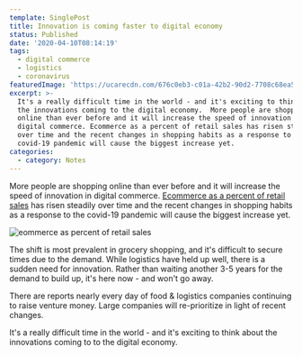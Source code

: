 ```yaml
---
template: SinglePost
title: Innovation is coming faster to digital economy
status: Published
date: '2020-04-10T08:14:19'
tags:
  - digital commerce
  - logistics
  - coronavirus
featuredImage: 'https://ucarecdn.com/676c0eb3-c01a-42b2-90d2-7708c68ea53a/'
excerpt: >-
  It's a really difficult time in the world - and it's exciting to think about
  the innovations coming to the digital economy.  More people are shopping
  online than ever before and it will increase the speed of innovation in
  digital commerce. Ecommerce as a percent of retail sales has risen steadily
  over time and the recent changes in shopping habits as a response to the
  covid-19 pandemic will cause the biggest increase yet.
categories:
  - category: Notes
---
```

More people are shopping online than ever before and it will increase the speed of innovation in digital commerce. [Ecommerce as a percent of retail sales](https://ycharts.com/indicators/us_ecommerce_sales_as_percent_retail_sales) has risen steadily over time and the recent changes in shopping habits as a response to the covid-19 pandemic will cause the biggest increase yet.



![eommerce as percent of retail sales](https://ucarecdn.com/900e829c-d363-442c-9d47-8329446c2a82/)

The shift is most prevalent in grocery shopping, and it's difficult to secure times due to the demand. While logistics have held up well, there is a sudden need for innovation. Rather than waiting another 3-5 years for the demand to build up, it's here now - and won't go away.

There are reports nearly every day of food & logistics companies continuing to raise venture money. Large companies will re-prioritize in light of recent changes.

It's a really difficult time in the world - and it's exciting to think about the innovations coming to to the digital economy.
